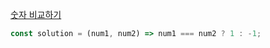 [숫자 비교하기](https://school.programmers.co.kr/learn/courses/30/lessons/120807)

```js
const solution = (num1, num2) => num1 === num2 ? 1 : -1;
```